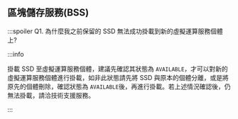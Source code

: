 
## 區塊儲存服務(BSS)
:::spoiler Q1. 為什麼我之前保留的 SSD 無法成功掛載到新的虛擬運算服務個體上?

:::info

掛載 SSD 至虛擬運算服務個體，建議先確認其狀態為 `AVAILABLE`，才可以對新的虛擬運算服務個體進行掛載，如非此狀態請先將 SSD 與原本的個體分離，或是將原先的個體刪除，確認狀態為 `AVAILABLE`後，再進行掛載。若上述情況確認後，仍無法掛載，請洽技術支援服務。

:::
